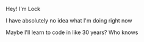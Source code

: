 Hey! I'm Lock

I have absolutely no idea what I'm doing right now

Maybe I'll learn to code in like 30 years? Who knows

<!---
LockPlaceholder/LockPlaceholder is a ✨ special ✨ repository because its `README.md` (this file) appears on your GitHub profile.
You can click the Preview link to take a look at your changes.
--->
